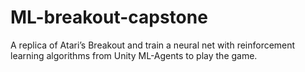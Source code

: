 # ML-breakout-capstone
A replica of Atari’s Breakout and train a neural net with reinforcement learning algorithms from Unity ML-Agents to play the game.
